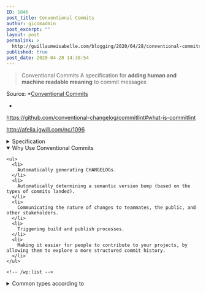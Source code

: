 ```yaml
---
ID: 1846
post_title: Conventional Commits
author: gicomadmin
post_excerpt: ""
layout: post
permalink: >
  http://guillaumeisabelle.com/blogging/2020/04/28/conventional-commits/
published: true
post_date: 2020-04-28 14:38:54
---
```

> Conventional Commits A specification for **adding human and machine readable meaning** to commit messages

Source: *[Conventional Commits][1]  
  
*

<!-- wp:paragraph -->

<https://github.com/conventional-changelog/commitlint#what-is-commitlint>

<!-- /wp:paragraph -->

<!-- wp:paragraph -->

<http://afelia.jgwill.com/nc/1096>

<!-- /wp:paragraph -->

<!-- wp:atomic-blocks/ab-accordion {"accordionFontSize":24} -->

<div class="wp-block-atomic-blocks-ab-accordion ab-block-accordion ab-font-size-24">
  <details><summary class="ab-accordion-title">Specification</summary><div class="ab-accordion-text">
    <!-- wp:paragraph -->
    
    <p>
      The key words “MUST”, “MUST NOT”, “REQUIRED”, “SHALL”, “SHALL NOT”, “SHOULD”, “SHOULD NOT”, “RECOMMENDED”, “MAY”, and “OPTIONAL” in this document are to be interpreted as described in <a href="https://www.ietf.org/rfc/rfc2119.txt">RFC 2119</a>.
    </p>
    
    <!-- /wp:paragraph -->
    
    <!-- wp:list {"ordered":true} -->
    
    <ol>
      <li>
        Commits MUST be prefixed with a type, which consists of a noun, <code>feat</code>, <code>fix</code>, etc., followed by the OPTIONAL scope, OPTIONAL <code>!</code>, and REQUIRED terminal colon and space.
      </li>
      <li>
        The type <code>feat</code> MUST be used when a commit adds a new feature to your application or library.
      </li>
      <li>
        The type <code>fix</code> MUST be used when a commit represents a bug fix for your application.
      </li>
      <li>
        A scope MAY be provided after a type. A scope MUST consist of a noun describing a section of the codebase surrounded by parenthesis, e.g., <code>fix(parser):</code>
      </li>
      <li>
        A description MUST immediately follow the colon and space after the type/scope prefix. The description is a short summary of the code changes, e.g., <em>fix: array parsing issue when multiple spaces were contained in string</em>.
      </li>
      <li>
        A longer commit body MAY be provided after the short description, providing additional contextual information about the code changes. The body MUST begin one blank line after the description.
      </li>
      <li>
        A commit body is free-form and MAY consist of any number of newline separated paragraphs.
      </li>
      <li>
        One or more footers MAY be provided one blank line after the body. Each footer MUST consist of a word token, followed by either a <code>:&lt;space&gt;</code> or <code>&lt;space&gt;#</code> separator, followed by a string value (this is inspired by the <a href="https://git-scm.com/docs/git-interpret-trailers">git trailer convention</a>).
      </li>
      <li>
        A footer’s token MUST use <code>-</code> in place of whitespace characters, e.g., <code>Acked-by</code> (this helps differentiate the footer section from a multi-paragraph body). An exception is made for <code>BREAKING CHANGE</code>, which MAY also be used as a token.
      </li>
      <li>
        A footer’s value MAY contain spaces and newlines, and parsing MUST terminate when the next valid footer token/separator pair is observed.
      </li>
      <li>
        Breaking changes MUST be indicated in the type/scope prefix of a commit, or as an entry in the footer.
      </li>
      <li>
        If included as a footer, a breaking change MUST consist of the uppercase text BREAKING CHANGE, followed by a colon, space, and description, e.g., <em>BREAKING CHANGE: environment variables now take precedence over config files</em>.
      </li>
      <li>
        If included in the type/scope prefix, breaking changes MUST be indicated by a <code>!</code> immediately before the <code>:</code>. If <code>!</code> is used, <code>BREAKING CHANGE:</code> MAY be committed from the footer section, and the commit description SHALL be used to describe the breaking change.
      </li>
      <li>
        Types other than <code>feat</code> and <code>fix</code> MAY be used in your commit messages, e.g., <em>docs: updated ref docs.</em>
      </li>
      <li>
        The units of information that make up Conventional Commits MUST NOT be treated as case sensitive by implementors, with the exception of BREAKING CHANGE which MUST be uppercase.
      </li>
      <li>
        BREAKING-CHANGE MUST be synonymous with BREAKING CHANGE, when used as a token in a footer.
      </li>
    </ol>
    
    <!-- /wp:list -->
  </div></details>
</div>

<!-- /wp:atomic-blocks/ab-accordion -->

<!-- wp:atomic-blocks/ab-accordion {"accordionFontSize":24,"accordionOpen":true} -->

<div class="wp-block-atomic-blocks-ab-accordion ab-block-accordion ab-font-size-24">
  <details open><summary class="ab-accordion-title">Why Use Conventional Commits</summary><div class="ab-accordion-text">
    <!-- wp:list -->
    
    <ul>
      <li>
        Automatically generating CHANGELOGs.
      </li>
      <li>
        Automatically determining a semantic version bump (based on the types of commits landed).
      </li>
      <li>
        Communicating the nature of changes to teammates, the public, and other stakeholders.
      </li>
      <li>
        Triggering build and publish processes.
      </li>
      <li>
        Making it easier for people to contribute to your projects, by allowing them to explore a more structured commit history.
      </li>
    </ul>
    
    <!-- /wp:list -->
  </div></details>
</div>

<!-- /wp:atomic-blocks/ab-accordion -->

<!-- wp:atomic-blocks/ab-accordion {"accordionFontSize":21} -->

<div class="wp-block-atomic-blocks-ab-accordion ab-block-accordion ab-font-size-21">
  <details><summary class="ab-accordion-title">Common types according to</summary><div class="ab-accordion-text">
    <!-- wp:paragraph -->
    
    <p>
      Common types according to <a href="https://github.com/conventional-changelog/commitlint/tree/master/%40commitlint/config-conventional#type-enum">commitlint-config-conventional (based on the the Angular convention)</a> can be:
    </p>
    
    <!-- /wp:paragraph -->
    
    <!-- wp:list -->
    
    <ul>
      <li>
        build
      </li>
      <li>
        ci
      </li>
      <li>
        chore
      </li>
      <li>
        docs
      </li>
      <li>
        feat
      </li>
      <li>
        fix
      </li>
      <li>
        perf
      </li>
      <li>
        refactor
      </li>
      <li>
        revert
      </li>
      <li>
        style
      </li>
      <li>
        test
      </li>
    </ul>
    
    <!-- /wp:list -->
  </div></details>
</div>

<!-- /wp:atomic-blocks/ab-accordion -->

 [1]: https://www.conventionalcommits.org/en/v1.0.0/